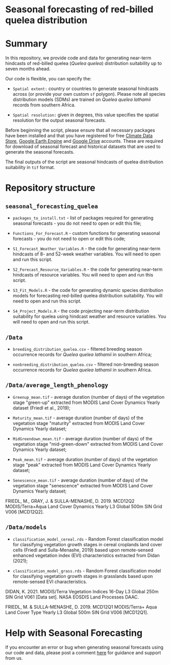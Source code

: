 # Seasonal forecasting of red-billed quelea distribution

# Summary

In this repository, we provide code and data for generating near-term hindcasts of red-billed quelea (*Quelea* *quelea*) distribution suitability up to seven months ahead. 

Our code is flexible, you can specify the: 
 - `Spatial extent:` country or countries to generate seasonal hindcasts across (or provide your own custom
`sf` polygon). Please note all species distribution models (SDMs) are trained on *Quelea quelea lathamii*
 records from southern Africa.

- `Spatial resolution:` given in degrees, this value specifies the spatial
 resolution for the output seasonal forecasts.

Before beginning the script, please ensure that all necessary packages have been installed and that you have registered for free [Climate Data Store](https://cds.climate.copernicus.eu/#!/home),
[Google Earth Engine](https://developers.google.com/earth-engine/) and [Google Drive](https://www.google.co.uk/intl/en-GB/drive/) accounts. These are required for download 
of seasonal forecast and historical datasets that are used to generate the seasonal forecasts.

The final outputs of the script are seasonal hindcasts of quelea distribution suitability in `tif` format.

# Repository structure

## `seasonal_forecasting_quelea`

- `packages_to_install.txt` - list of packages required for generating seasonal forecasts - you do not need to open or edit this file;

- `Functions_For_Forecast.R` - custom functions for generating seasonal forecasts - you do not need to open or edit this code;

- `S1_Forecast_Weather_Variables.R` - the code for generating near-term hindcasts of 8- and 52-week weather variables. You will need to open and run this script. 

- `S2_Forecast_Resource_Variables.R` - the code for generating near-term hindcasts of resource variables. You will need to open and run this script. 

- `S3_Fit_Models.R` - the code for generating dynamic species distribution models for forecasting red-billed quelea distribution suitability. You will need to open and run this script. 

- `S4_Project_Models.R` - the code projecting near-term distribution suitability for quelea using hindcast weather and resource variables. You will need to open and run this script. 


## `/Data`

- `breeding_distribution_quelea.csv` - filtered breeding season occurrence records for *Quelea* *quelea* *lathamii* in southern Africa; 

- `nonbreeding_distribution_quelea.csv` - filtered non-breeding season occurrence records for *Quelea* *quelea* *lathamii* in southern Africa.


## `/Data/average_length_phenology`

- `Greenup_mean.tif` - average duration (number of days) of the vegetation stage "green-up" extracted from MODIS Land Cover Dynamics Yearly dataset (Friedl et al., 2019);

- `Maturity_mean.tif` - average duration (number of days) of the vegetation stage "maturity" extracted from MODIS Land Cover Dynamics Yearly dataset; 

- `MidGreendown_mean.tif` - average duration (number of days) of the vegetation stage "mid-green-down" extracted from MODIS Land Cover Dynamics Yearly dataset; 

- `Peak_mean.tif` - average duration (number of days) of the vegetation stage "peak" extracted from MODIS Land Cover Dynamics Yearly dataset; 

- `Senescence_mean.tif` - average duration (number of days) of the vegetation stage "senescence" extracted from MODIS Land Cover Dynamics Yearly dataset; 

FRIEDL, M., GRAY, J. & SULLA-MENASHE, D. 2019. MCD12Q2 MODIS/Terra+Aqua Land Cover Dynamics Yearly L3 Global 500m SIN Grid V006 [MCD12Q2].


## `/Data/models`

- `classification_model_cereal.rds` - Random Forest classification model for classifying vegetation growth stages in cereal croplands land cover cells (Friedl and Sulla-Menashe, 2019) based upon remote-sensed enhanced vegetation index (EVI) characteristics extracted from Didan (2021);

- `classification_model_grass.rds` - Random Forest classification model for classifying vegetation growth stages in grasslands based upon remote-sensed EVI characteristics.

DIDAN, K. 2021. MODIS/Terra Vegetation Indices 16-Day L3 Global 250m SIN Grid V061 [Data set]. NASA EOSDIS Land Processes DAAC. 

FRIEDL, M. & SULLA-MENASHE, D. 2019. MCD12Q1 MODIS/Terra+ Aqua Land Cover Type Yearly L3 Global 500m SIN Grid V006 [MCD12Q1].


# Help with Seasonal Forecasting 

If you encounter an error or bug when generating seasonal forecasts using our code and data, please post a comment
[here](https://github.com/r-a-dobson/seasonal-forecasting-quelea/issues) for guidance and
support from us.
